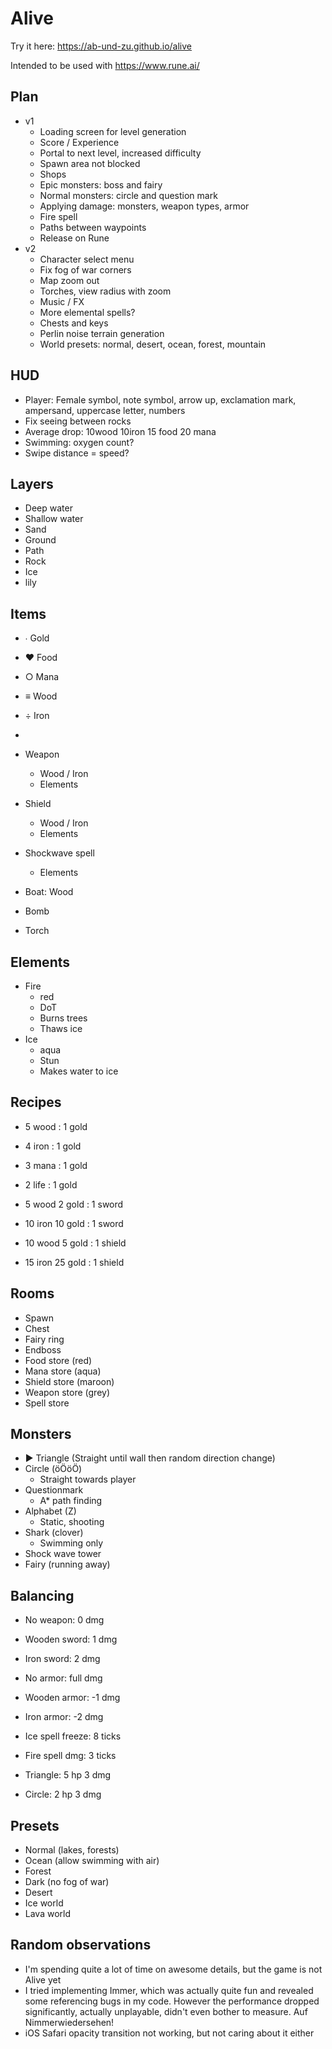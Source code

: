 # Alive

Try it here: https://ab-und-zu.github.io/alive

Intended to be used with https://www.rune.ai/

## Plan

- v1
  - Loading screen for level generation
  - Score / Experience
  - Portal to next level, increased difficulty
  - Spawn area not blocked
  - Shops
  - Epic monsters: boss and fairy
  - Normal monsters: circle and question mark
  - Applying damage: monsters, weapon types, armor
  - Fire spell
  - Paths between waypoints
  - Release on Rune
- v2
  - Character select menu
  - Fix fog of war corners
  - Map zoom out
  - Torches, view radius with zoom
  - Music / FX
  - More elemental spells?
  - Chests and keys
  - Perlin noise terrain generation
  - World presets: normal, desert, ocean, forest, mountain

## HUD

- Player: Female symbol, note symbol, arrow up, exclamation mark, ampersand, uppercase letter, numbers
- Fix seeing between rocks
- Average drop: 10wood 10iron 15 food 20 mana
- Swimming: oxygen count?
- Swipe distance = speed?

## Layers

- Deep water
- Shallow water
- Sand
- Ground
- Path
- Rock
- Ice
- lily

## Items

- ∙ Gold
- ♥ Food
- ○ Mana
- ≡ Wood
- ÷ Iron
- 

- Weapon
  - Wood / Iron
  - Elements
- Shield
  - Wood / Iron
  - Elements
- Shockwave spell
  - Elements

- Boat: Wood
- Bomb
- Torch

## Elements

- Fire
  - red
  - DoT
  - Burns trees
  - Thaws ice
- Ice
  - aqua
  - Stun
  - Makes water to ice

## Recipes

- 5 wood : 1 gold
- 4 iron : 1 gold
- 3 mana : 1 gold
- 2 life : 1 gold

- 5 wood 2 gold : 1 sword
- 10 iron 10 gold : 1 sword

- 10 wood 5 gold : 1 shield
- 15 iron 25 gold : 1 shield

## Rooms

- Spawn
- Chest
- Fairy ring
- Endboss
- Food store (red)
- Mana store (aqua)
- Shield store (maroon)
- Weapon store (grey)
- Spell store 

## Monsters

- ▶ Triangle (Straight until wall then random direction change)
- Circle (öÖöÖ)
  - Straight towards player
- Questionmark
  - A* path finding
- Alphabet (Z)
  - Static, shooting
- Shark (clover)
  - Swimming only
- Shock wave tower
- Fairy (running away)


## Balancing

- No weapon: 0 dmg
- Wooden sword: 1 dmg
- Iron sword: 2 dmg

- No armor: full dmg
- Wooden armor: -1 dmg
- Iron armor: -2 dmg

- Ice spell freeze: 8 ticks
- Fire spell dmg: 3 ticks 

- Triangle: 5 hp 3 dmg
- Circle: 2 hp 3 dmg


## Presets

- Normal (lakes, forests)
- Ocean (allow swimming with air)
- Forest
- Dark (no fog of war)
- Desert
- Ice world
- Lava world

## Random observations

- I'm spending quite a lot of time on awesome details, but the game is not Alive yet
- I tried implementing Immer, which was actually quite fun and revealed some referencing bugs in my code. However the performance dropped significantly, actually unplayable, didn't even bother to measure. Auf Nimmerwiedersehen!
- iOS Safari opacity transition not working, but not caring about it either